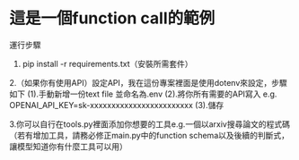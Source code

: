# 這是一個function call的範例

運行步驟

1. pip install -r requirements.txt（安裝所需套件）

2.（如果你有使用API）設定API，我在這份專案裡面是使用dotenv來設定，步驟如下
    (1).手動新增一份text file 並命名為.env
    (2).將你所有需要的API寫入 e.g. OPENAI_API_KEY=sk-xxxxxxxxxxxxxxxxxxxxxxxx
    (3).儲存

3.你可以自行在tools.py裡面添加你想要的工具e.g.一個以arxiv搜尋論文的程式碼
    （若有增加工具，請務必修正main.py中的function schema以及後續的判斷式，讓模型知道你有什麼工具可以用）


